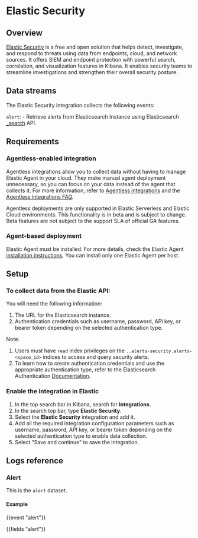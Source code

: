 # Elastic Security

## Overview

[Elastic Security](https://www.elastic.co/security) is a free and open solution that helps detect, investigate, and respond to threats using data from endpoints, cloud, and network sources. It offers SIEM and endpoint protection with powerful search, correlation, and visualization features in Kibana.
It enables security teams to streamline investigations and strengthen their overall security posture.

## Data streams

The Elastic Security integration collects the following events:

`alert`: - Retrieve alerts from Elasticsearch Instance using Elasticsearch [_search](https://www.elastic.co/docs/api/doc/elasticsearch/operation/operation-search-2) API.

## Requirements

### Agentless-enabled integration

Agentless integrations allow you to collect data without having to manage Elastic Agent in your cloud. They make manual agent deployment unnecessary, so you can focus on your data instead of the agent that collects it. For more information, refer to [Agentless integrations](https://www.elastic.co/guide/en/serverless/current/security-agentless-integrations.html) and the [Agentless integrations FAQ](https://www.elastic.co/guide/en/serverless/current/agentless-integration-troubleshooting.html).

Agentless deployments are only supported in Elastic Serverless and Elastic Cloud environments.  This functionality is in beta and is subject to change. Beta features are not subject to the support SLA of official GA features.

### Agent-based deployment

Elastic Agent must be installed. For more details, check the Elastic Agent [installation instructions](docs-content://reference/fleet/install-elastic-agents.md). You can install only one Elastic Agent per host.

## Setup

### To collect data from the Elastic API:

You will need the following information:

1. The URL for the Elasticsearch instance.
2. Authentication credentials such as username, password, API key, or bearer token depending on the selected authentication type.

Note:
1. Users must have `read` index privileges on the `..alerts-security.alerts-<space_id>` indices to access and query security alerts.
2. To learn how to create authentication credentials and use the appropriate authentication type, refer to the Elasticsearch Authentication [Documentation](https://www.elastic.co/docs/deploy-manage/users-roles/cluster-or-deployment-auth/user-authentication).

### Enable the integration in Elastic

1. In the top search bar in Kibana, search for **Integrations**.
2. In the search top bar, type **Elastic Security**.
3. Select the **Elastic Security** integration and add it.
4. Add all the required integration configuration parameters such as username, password, API key, or bearer token depending on the selected authentication type to enable data collection.
5. Select "Save and continue" to save the integration.

## Logs reference

### Alert

This is the `alert` dataset.

#### Example

{{event "alert"}}

{{fields "alert"}}